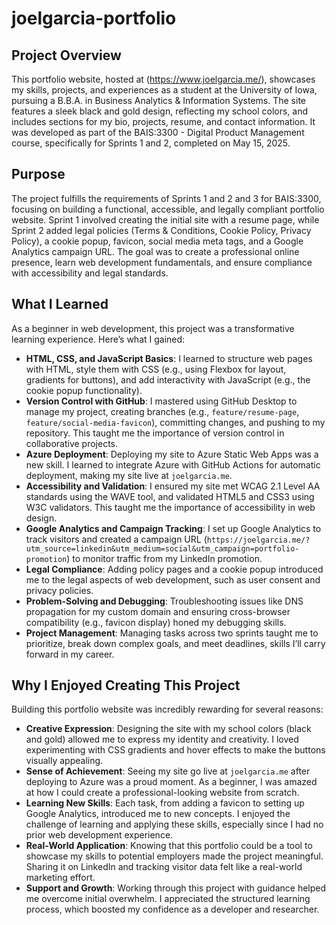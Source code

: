 # joelgarcia-portfolio

## Project Overview

This portfolio website, hosted at (https://www.joelgarcia.me/), showcases my skills, projects, and experiences as a student at the University of Iowa, pursuing a B.B.A. in Business Analytics & Information Systems. The site features a sleek black and gold design, reflecting my school colors, and includes sections for my bio, projects, resume, and contact information. It was developed as part of the BAIS:3300 - Digital Product Management course, specifically for Sprints 1 and 2, completed on May 15, 2025.

## Purpose

The project fulfills the requirements of Sprints 1 and 2 and 3 for BAIS:3300, focusing on building a functional, accessible, and legally compliant portfolio website. Sprint 1 involved creating the initial site with a resume page, while Sprint 2 added legal policies (Terms & Conditions, Cookie Policy, Privacy Policy), a cookie popup, favicon, social media meta tags, and a Google Analytics campaign URL. The goal was to create a professional online presence, learn web development fundamentals, and ensure compliance with accessibility and legal standards.

## What I Learned

As a beginner in web development, this project was a transformative learning experience. Here’s what I gained:

- **HTML, CSS, and JavaScript Basics**: I learned to structure web pages with HTML, style them with CSS (e.g., using Flexbox for layout, gradients for buttons), and add interactivity with JavaScript (e.g., the cookie popup functionality).
- **Version Control with GitHub**: I mastered using GitHub Desktop to manage my project, creating branches (e.g., `feature/resume-page`, `feature/social-media-favicon`), committing changes, and pushing to my repository. This taught me the importance of version control in collaborative projects.
- **Azure Deployment**: Deploying my site to Azure Static Web Apps was a new skill. I learned to integrate Azure with GitHub Actions for automatic deployment, making my site live at `joelgarcia.me`.
- **Accessibility and Validation**: I ensured my site met WCAG 2.1 Level AA standards using the WAVE tool, and validated HTML5 and CSS3 using W3C validators. This taught me the importance of accessibility in web design.
- **Google Analytics and Campaign Tracking**: I set up Google Analytics to track visitors and created a campaign URL (`https://joelgarcia.me/?utm_source=linkedin&utm_medium=social&utm_campaign=portfolio-promotion`) to monitor traffic from my LinkedIn promotion.
- **Legal Compliance**: Adding policy pages and a cookie popup introduced me to the legal aspects of web development, such as user consent and privacy policies.
- **Problem-Solving and Debugging**: Troubleshooting issues like DNS propagation for my custom domain and ensuring cross-browser compatibility (e.g., favicon display) honed my debugging skills.
- **Project Management**: Managing tasks across two sprints taught me to prioritize, break down complex goals, and meet deadlines, skills I’ll carry forward in my career.

## Why I Enjoyed Creating This Project

Building this portfolio website was incredibly rewarding for several reasons:

- **Creative Expression**: Designing the site with my school colors (black and gold) allowed me to express my identity and creativity. I loved experimenting with CSS gradients and hover effects to make the buttons visually appealing.
- **Sense of Achievement**: Seeing my site go live at `joelgarcia.me` after deploying to Azure was a proud moment. As a beginner, I was amazed at how I could create a professional-looking website from scratch.
- **Learning New Skills**: Each task, from adding a favicon to setting up Google Analytics, introduced me to new concepts. I enjoyed the challenge of learning and applying these skills, especially since I had no prior web development experience.
- **Real-World Application**: Knowing that this portfolio could be a tool to showcase my skills to potential employers made the project meaningful. Sharing it on LinkedIn and tracking visitor data felt like a real-world marketing effort.
- **Support and Growth**: Working through this project with guidance helped me overcome initial overwhelm. I appreciated the structured learning process, which boosted my confidence as a developer and researcher.
